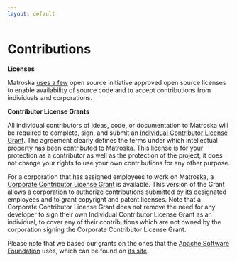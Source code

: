 ```yaml
---
layout: default
---
```

# Contributions

**Licenses**

Matroska [uses a few](http://matroska.org/node/47) open source initiative approved open source licenses to enable availability of source code and to accept contributions from individuals and corporations.

**Contributor License Grants**

All individual contributors of ideas, code, or documentation to Matroska will be required to complete, sign, and submit an [Individual Contributor License Grant](http://matroska.org/technical/contributions/individual-cla.html). The agreement clearly defines the terms under which intellectual property has been contributed to Matroska. This license is for your protection as a contributor as well as the protection of the project; it does not change your rights to use your own contributions for any other purpose.

For a corporation that has assigned employees to work on Matroska, a [Corporate Contributor License Grant](http://matroska.org/technical/contributions/corporate-cla.html) is available. This version of the Grant allows a corporation to authorize contributions submitted by its designated employees and to grant copyright and patent licenses. Note that a Corporate Contributor License Grant does not remove the need for any developer to sign their own Individual Contributor License Grant as an individual, to cover any of their contributions which are not owned by the corporation signing the Corporate Contributor License Grant.

Please note that we based our grants on the ones that the [Apache Software Foundation](http://www.apache.org/) uses, which can be found on [its site](http://www.apache.org/licenses/).
